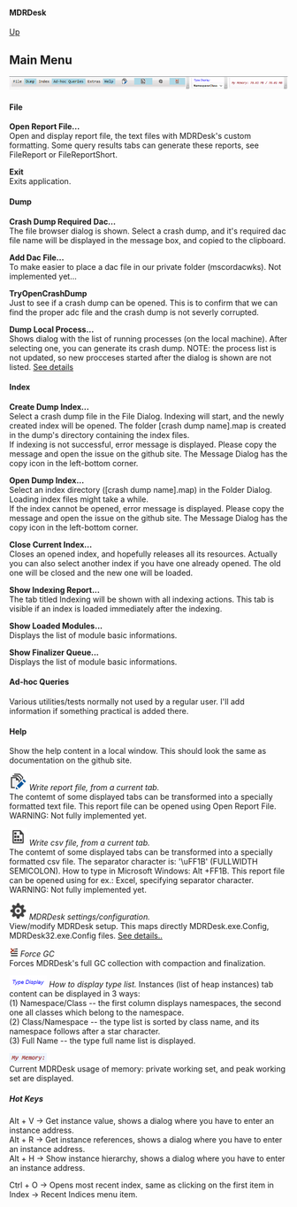 #### MDRDesk
[Up](../README.md)
## Main Menu

![Main Menu](MainMenu.PNG)

#### File
**Open Report File...**  
Open and display report file, the text files with MDRDesk's custom formatting.
Some query results tabs can generate these reports, see FileReport or FileReportShort.

**Exit**  
Exits application.

#### Dump
**Crash Dump Required Dac...**  
		The file browser dialog is shown. Select a crash dump, and it's required dac file name
        will be displayed in the message box, and copied to the clipboard.

**Add Dac File...**  
        To make easier to place a dac file in our private folder (mscordacwks).
		Not implemented yet...

**TryOpenCrashDump**  
		Just to see if a crash dump can be opened. This is to confirm that we can find the proper adc file and the crash dump is not severly corrupted.

**Dump Local Process...**  
		Shows dialog with the list of running processes (on the local machine).
        After selecting one, you can generate its crash dump.
		NOTE: the process list is not updated, so new procceses started after the dialog is shown are not listed.
        [See details](../Documentation/DumpLocalProcess.md)

#### Index
**Create Dump Index...**  
Select a crash dump file in the File Dialog. Indexing will start, and the newly created index will be opened.
The folder [crash dump name].map is created in the dump's directory containing the index files.  
If indexing is not successful, error message is displayed. Please copy the message and open the issue on the github site.
The Message Dialog has the copy icon in the left-bottom corner.

**Open Dump Index...**  
Select an index directory ([crash dump name].map) in the Folder Dialog. Loading index files might take a while.  
If the index cannot be opened, error message is displayed. Please copy the message and open the issue on the github site.
The Message Dialog has the copy icon in the left-bottom corner.

**Close Current Index...**  
Closes an opened index, and hopefully releases all its resources.
Actually you can also select another index if you have one already opened.
The old one will be closed and the new one will be loaded.

**Show Indexing Report...**  
The tab titled Indexing will be shown with all indexing actions.
This tab is visible if an index is loaded immediately after the indexing.

**Show Loaded Modules...**  
Displays the list of module basic informations.

**Show Finalizer Queue...**  
Displays the list of module basic informations.


#### Ad-hoc Queries
Various utilities/tests normally not used by a regular user.
I'll add information if something practical is added there.

#### Help  
Show the help content in a local window. This should look the same as documentation on the github site.

![Write report file](./WriteToHistory32x.PNG)
*Write report file, from a current tab.*  
The contemt of some displayed tabs can be transformed into a specially formatted text file.
This report file can be opened using Open Report File. WARNING: Not fully implemented yet.

![Write csv file](./SequenceFile_32x.PNG)
*Write csv file, from a current tab.*  
The contemt of some displayed tabs can be transformed into a specially formatted csv file.
The separator character is: '\uFF1B' (FULLWIDTH SEMICOLON). How to type in Microsoft Windows: Alt +FF1B.
This report file can be opened using for ex.: Excel, specifying separator character. WARNING: Not fully implemented yet.

![Write csv file](./Settings_32x.PNG)
*MDRDesk settings/configuration.*  
View/modify MDRDesk setup. This maps directly MDRDesk.exe.Config, MDRDesk32.exe.Config files.
[See details..](./Configuration.md)

![Force GC](./ClearWindowContent_16x.PNG)
*Force GC*  
Forces MDRDesk's full GC collection with compaction and finalization.

![Type Display](./TypeDisplay.PNG)
*How to display type list.*
Instances (list of heap instances) tab content can be displayed in 3 ways:  
(1) Namespace/Class -- the first column displays namespaces, the second one all classes which belong to the namespace.  
(2) Class/Namespace -- the type list is sorted by class name, and its namespace follows after a star character.  
(3) Full Name -- the type full name list is displayed.

![My Memory](./MyMemory.PNG)  
Current MDRDesk usage of memory: private working set, and peak working set are displayed.

##### Hot Keys

Alt + V -> Get instance value, shows a dialog where you have to enter an instance address.  
Alt + R -> Get instance references, shows a dialog where you have to enter an instance address.  
Alt + H -> Show instance hierarchy, shows a dialog where you have to enter an instance address.  

Ctrl + O -> Opens most recent index, same as clicking on the first item in Index -> Recent Indices menu item.
